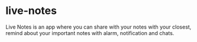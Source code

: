 # live-notes
Live Notes is an app where you can share with your notes with your closest, remind about your important notes with alarm, notification and chats.
